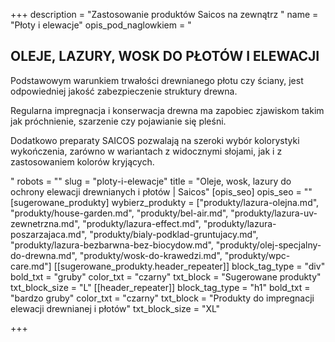 +++
description = "Zastosowanie produktów Saicos na zewnątrz "
name = "Płoty i elewacje"
opis_pod_naglowkiem = "<h2>OLEJE, LAZURY, WOSK DO PŁOTÓW I ELEWACJI</h2><p>Podstawowym warunkiem trwałości drewnianego płotu czy ściany, jest odpowiedniej jakość zabezpieczenie struktury drewna.</p><p>Regularna impregnacja i konserwacja drewna ma zapobiec zjawiskom takim jak próchnienie, szarzenie czy pojawianie się pleśni.</p><p>Dodatkowo preparaty SAICOS pozwalają na szeroki wybór kolorystyki wykończenia, zarówno w wariantach z widocznymi słojami, jak i z zastosowaniem kolorów kryjących.</p>"
robots = ""
slug = "ploty-i-elewacje"
title = "Oleje, wosk, lazury do ochrony elewacji drewnianych i płotów | Saicos"
[opis_seo]
opis_seo = ""
[sugerowane_produkty]
wybierz_produkty = ["produkty/lazura-olejna.md", "produkty/house-garden.md", "produkty/bel-air.md", "produkty/lazura-uv-zewnetrzna.md", "produkty/lazura-effect.md", "produkty/lazura-poszarzajaca.md", "produkty/bialy-podklad-gruntujacy.md", "produkty/lazura-bezbarwna-bez-biocydow.md", "produkty/olej-specjalny-do-drewna.md", "produkty/wosk-do-krawedzi.md", "produkty/wpc-care.md"]
[[sugerowane_produkty.header_repeater]]
block_tag_type = "div"
bold_txt = "gruby"
color_txt = "czarny"
txt_block = "Sugerowane produkty"
txt_block_size = "L"
[[header_repeater]]
block_tag_type = "h1"
bold_txt = "bardzo gruby"
color_txt = "czarny"
txt_block = "Produkty do impregnacji elewacji drewnianej i płotów"
txt_block_size = "XL"

+++
